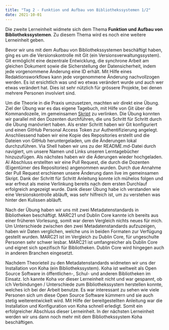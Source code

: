 ```yaml
---
title: "Tag 2 - Funktion und Aufbau von Bibliothekssystemen 1/2"
date: 2021-10-01
---
```


Die zweite Lerneinheit widmete sich dem Thema **Funktion und Aufbau von Bibliothekssystemen**. Zu diesem Thema wird es noch eine weitere Lerneinheit geben.

Bevor wir uns mit dem Aufbau von Bibliothekssystemen beschäftigt haben, ging es um die Versionskontrolle mit Git (ein Versionsverwaltungssystem). Git ermöglicht eine dezentrale Entwicklung, die synchrone Arbeit am gleichen Dokument sowie die Sicherstellung der Datensicherheit, indem jede vorgenommene Änderung eine ID erhält. Mit Hilfe eines Redaktionsworkflows kann jede vorgenommene Änderung nachvollzogen werden. Es ist ersichtlich was und wo etwas verändert wurde und auch wer etwas verändert hat. Dies ist sehr nützlich für grössere Projekte, bei denen mehrere Personen involviert sind. 

Um die Theorie in die Praxis umzusetzen, machten wir direkt eine Übung. Ziel der Übung war es das eigene Tagebuch, mit Hilfe von Git über die Kommandozeile, im gemeinsamen [Skript](https://bain.felixlohmeier.de/#/?id=lerntageb%c3%bccher) zu verlinken. Die Übung konnten wir parallel mit den Dozenten durchführen, die uns Schritt für Schritt durch die Übung manövriert haben. Als erster Schritt haben wir Git konfiguriert und einen GitHub Personal Access Token zur Authentifizierung angelegt. Anschliessend haben wir eine Kopie des Repositories erstellt und die Dateien von GitHub heruntergeladen, um die Änderungen lokal durchzuführen. Via Shell haben wir uns zu der README.md-Datei durch navigiert, um unsere Namen und Links unseren Lerntagebücher hinzuzufügen. Als nächstes haben wir die Äderungen wieder hochgeladen. Al Abschluss erstellten wir eine Pull Request, die durch die Dozenten (Eigentümer des Repositories) angenommen wurden. Durch due Annahme der Pull Request erschienen unsere Änderung dann live im gemeinsamen Skript. Dank der Schritt für Schritt Anleitung konnte ich mühelos folgen und war erfreut als meine Verlinkung bereits nach dem ersten Durchlauf erfolgreich angezeigt wurde. Dank dieser Übung habe ich verstanden wie eine Versionskontrolle abläuft, was sehr hilfreich ist, um zu verstehen was hinter den Kulissen abläuft.

Nach der Übung haben wir uns mit zwei Metadatenstandards in Bibliotheken beschäftigt. MARC21 und Dublin Core kannte ich bereits aus einer früheren Vorlesung, somit war deren Vergleich nichts neues für mich. Um Unterschiede zwischen den zwei Metadatenstandards aufzuzeigen, haben wir Daten verglichen, welche uns in beiden Formaten zur Verfügung gestellt wurden. MARC21 ist im Vergleich zu Dublin Core, für ungeschulte Personen sehr schwer lesbar. MARC21 ist umfangreicher als Dublin Core und eignet sich spezifisch für Bibliotheken. Dublin Core wird hingegen auch in anderen Branchen eingesetzt. 

Nachdem Theorieteil zu den Metadatenstandards widmeten wir uns der Installation von Koha (ein Bibliothekssystem). Koha ist weltweit als Open Source Software in öffentlichen-, Schul- und anderen Bibliotheken im Einsatz. Ich kannte Koha vor dieser Lerneinheit nicht und war gespannt, ob ich Verbindungen / Unterschiede zum Bibliothekssystem herstellen konnte, welches ich bei der Arbeit benutze. Es war interessant zu sehen wie viele Personen sich um diese Open Source Software kümmern und sie auch stetig weiterentwickelt wird. Mit Hilfe der bereitgestellten Anleitung war die Installation und Konfiguration von Koha schnell erledigt. Somit ein erfolgreicher Abschluss dieser Lerneinheit. In der nächsten Lerneinheit werden wir uns dann noch mehr mit dem Bibliothekssystem Koha beschäftigen.


 
